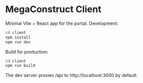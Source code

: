 # MegaConstruct Client

Minimal Vite + React app for the portal. Development:

```bash
cd client
npm install
npm run dev
```

Build for production:

```bash
cd client
npm run build
```

The dev server proxies /api to http://localhost:3000 by default.
